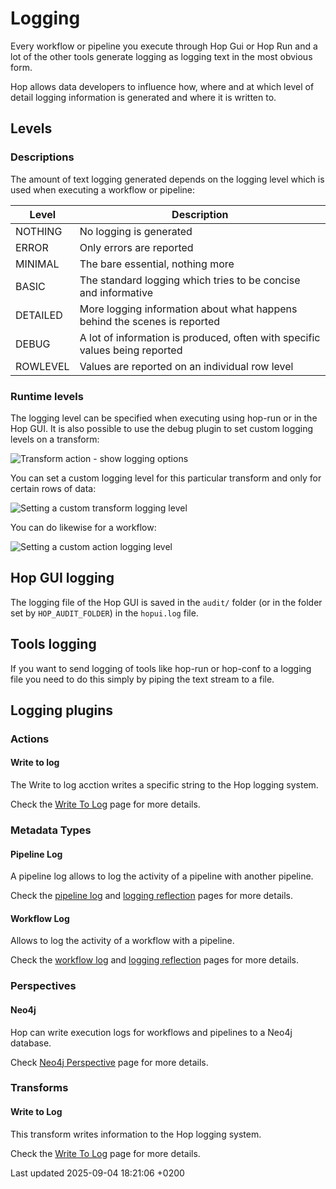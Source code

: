 <div id="header">

# Logging

</div>

<div id="content">

<div id="preamble">

<div class="sectionbody">

<div class="paragraph">

Every workflow or pipeline you execute through Hop Gui or Hop Run and a lot of the other tools generate logging as logging text in the most obvious form.

</div>

<div class="paragraph">

Hop allows data developers to influence how, where and at which level of detail logging information is generated and where it is written to.

</div>

</div>

</div>

<div class="sect1">

## Levels

<div class="sectionbody">

<div class="sect2">

### Descriptions

<div class="paragraph">

The amount of text logging generated depends on the logging level which is used when executing a workflow or pipeline:

</div>

| Level    | Description                                                                 |
| -------- | --------------------------------------------------------------------------- |
| NOTHING  | No logging is generated                                                     |
| ERROR    | Only errors are reported                                                    |
| MINIMAL  | The bare essential, nothing more                                            |
| BASIC    | The standard logging which tries to be concise and informative              |
| DETAILED | More logging information about what happens behind the scenes is reported   |
| DEBUG    | A lot of information is produced, often with specific values being reported |
| ROWLEVEL | Values are reported on an individual row level                              |

</div>

<div class="sect2">

### Runtime levels

<div class="paragraph">

The logging level can be specified when executing using hop-run or in the Hop GUI. It is also possible to use the debug plugin to set custom logging levels on a transform:

</div>

<div class="imageblock text-left">

<div class="content">

![Transform action - show logging options](../assets/images/logging/custom-logging-actions.png)

</div>

</div>

<div class="paragraph">

You can set a custom logging level for this particular transform and only for certain rows of data:

</div>

<div class="imageblock text-left">

<div class="content">

![Setting a custom transform logging level](../assets/images/logging/custom-transform-logging-level.png)

</div>

</div>

<div class="paragraph">

You can do likewise for a workflow:

</div>

<div class="imageblock text-left">

<div class="content">

![Setting a custom action logging level](../assets/images/logging/custom-action-logging-level.png)

</div>

</div>

</div>

</div>

</div>

<div class="sect1">

## Hop GUI logging

<div class="sectionbody">

<div class="paragraph">

The logging file of the Hop GUI is saved in the `audit/` folder (or in the folder set by `HOP_AUDIT_FOLDER`) in the `hopui.log` file.

</div>

</div>

</div>

<div class="sect1">

## Tools logging

<div class="sectionbody">

<div class="paragraph">

If you want to send logging of tools like hop-run or hop-conf to a logging file you need to do this simply by piping the text stream to a file.

</div>

</div>

</div>

<div class="sect1">

## Logging plugins

<div class="sectionbody">

<div class="sect2">

### Actions

<div class="sect3">

#### Write to log

<div class="paragraph">

The Write to log acction writes a specific string to the Hop logging system.

</div>

<div class="paragraph">

Check the [Write To Log](../workflow/actions/writetolog.d1vO9l3mzO) page for more details.

</div>

</div>

</div>

<div class="sect2">

### Metadata Types

<div class="sect3">

#### Pipeline Log

<div class="paragraph">

A pipeline log allows to log the activity of a pipeline with another pipeline.

</div>

<div class="paragraph">

Check the [pipeline log](../metadata-types/pipeline-log.d1vO9l3mzO) and [logging reflection](../logging/logging-reflection.d1vO9l3mzO) pages for more details.

</div>

</div>

<div class="sect3">

#### Workflow Log

<div class="paragraph">

Allows to log the activity of a workflow with a pipeline.

</div>

<div class="paragraph">

Check the [workflow log](../metadata-types/workflow-log.d1vO9l3mzO) and [logging reflection](../logging/logging-reflection.d1vO9l3mzO) pages for more details.

</div>

</div>

</div>

<div class="sect2">

### Perspectives

<div class="sect3">

#### Neo4j

<div class="paragraph">

Hop can write execution logs for workflows and pipelines to a Neo4j database.

</div>

<div class="paragraph">

Check [Neo4j Perspective](../hop-gui/perspective-neo4j.d1vO9l3mzO) page for more details.

</div>

</div>

</div>

<div class="sect2">

### Transforms

<div class="sect3">

#### Write to Log

<div class="paragraph">

This transform writes information to the Hop logging system.

</div>

<div class="paragraph">

Check the [Write To Log](../pipeline/transforms/writetolog.d1vO9l3mzO) page for more details.

</div>

</div>

</div>

</div>

</div>

</div>

<div id="footer">

<div id="footer-text">

Last updated 2025-09-04 18:21:06 +0200

</div>

</div>
